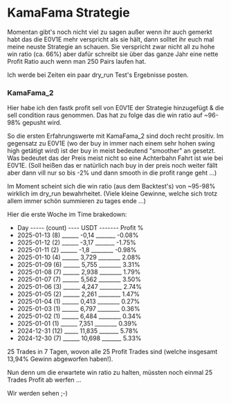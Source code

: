 # KamaFama Strategie

Momentan gibt's noch nicht viel zu sagen außer wenn ihr auch gemerkt habt das die E0V1E mehr verspricht als sie hält, dann solltet ihr euch mal meine neuste Strategie an schauen. Sie verspricht zwar nicht all zu hohe win ratio (ca. 66%) aber dafür schreibt sie über das ganze Jahr eine nette Profit Ratio auch wenn man 250 Pairs laufen hat.

Ich werde bei Zeiten ein paar dry_run Test's Ergebnisse posten.

### KamaFama_2

Hier habe ich den fastk profit sell von E0V1E der Strategie hinzugefügt & die sell condition raus genommen. Das hat zu folge das die win ratio auf ~96-98% gepusht wird.

So die ersten Erfahrungswerte mit KamaFama_2 sind doch recht prositiv. Im gegensatz zu E0V1E (wo der buy in immer nach einem sehr hohen swing high getätigt wird) ist der buy in meist bedeutend "smoother" an gesetzt. Was bedeutet das der Preis meist nicht so eine Achterbahn Fahrt ist wie bei E0V1E. (Soll heißen das er natürlich nach buy in der preis noch weiter fällt aber dann vill nur so bis -2% und dann smooth in die profit range geht ...)

Im Moment scheint sich die win ratio (aus dem Backtest's) von ~95-98% wirklich im dry_run bewahrheitet. (Viele kleine Gewinne, welche sich trotz allem immer schön summieren zu tages ende ...)

Hier die erste Woche im Time brakedown:

* Day ----- (count) ---- USDT ------- Profit %
* 2025-01-13 (8) ______ -0,14 _______ -0.08%
* 2025-01-12 (2) ______ -3,17 _______ -1.75%
* 2025-01-11 (2) ______ -1,8 ________ -0.98%
* 2025-01-10 (4) ______ 3,729 ________ 2.08%
* 2025-01-09 (6) ______ 5,755 ________ 3.31%
* 2025-01-08 (7) ______ 2,938 ________ 1.79%
* 2025-01-07 (7) ______ 5,562 ________ 3.50%
* 2025-01-06 (3) ______ 4,247 ________ 2.74%
* 2025-01-05 (2) ______ 2,261 ________ 1.47%
* 2025-01-04 (1) ______ 0,413 ________ 0.27%
* 2025-01-03 (1) ______ 6,797 ________ 0.36%
* 2025-01-02 (1) ______ 6,484 ________ 0.34%
* 2025-01-01 (1) ______ 7,351 ________ 0.39%
* 2024-12-31 (12) _____ 11,835 _______ 5.78%
* 2024-12-30 (7) ______ 10,698 _______ 5.33%

25 Trades in 7 Tagen, wovon alle 25 Profit Trades sind (welche insgesamt 13,94% Gewinn abgeworfen haben!).

Nun denn um die erwartete win ratio zu halten, müssten noch einmal 25 Trades Profit ab werfen ...

Wir werden sehen ;-)
